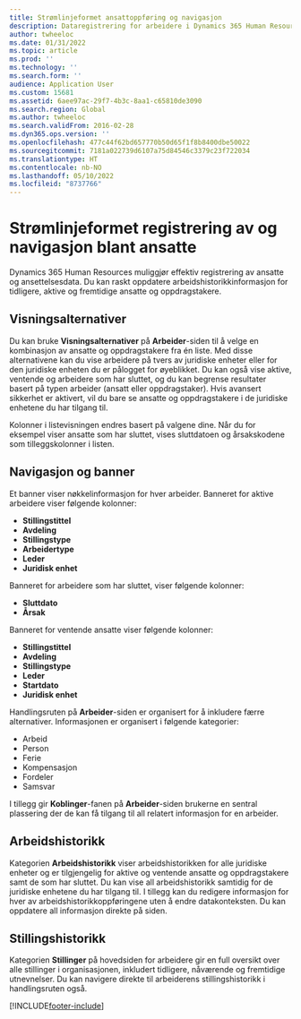 ```yaml
---
title: Strømlinjeformet ansattoppføring og navigasjon
description: Dataregistrering for arbeidere i Dynamics 365 Human Resources gir rask registrering for alle ansatte, tidligere, aktive eller fremtidige.
author: twheeloc
ms.date: 01/31/2022
ms.topic: article
ms.prod: ''
ms.technology: ''
ms.search.form: ''
audience: Application User
ms.custom: 15681
ms.assetid: 6aee97ac-29f7-4b3c-8aa1-c65810de3090
ms.search.region: Global
ms.author: twheeloc
ms.search.validFrom: 2016-02-28
ms.dyn365.ops.version: ''
ms.openlocfilehash: 477c44f62bd657770b50d65f1f8b8400dbe50022
ms.sourcegitcommit: 7181a022739d6107a75d84546c3379c23f722034
ms.translationtype: HT
ms.contentlocale: nb-NO
ms.lasthandoff: 05/10/2022
ms.locfileid: "8737766"
---
```

# <a name="streamlined-employee-navigation-and-entry"></a>Strømlinjeformet registrering av og navigasjon blant ansatte

Dynamics 365 Human Resources muliggjør effektiv registrering av ansatte og ansettelsesdata. Du kan raskt oppdatere arbeidshistorikkinformasjon for tidligere, aktive og fremtidige ansatte og oppdragstakere.

## <a name="view-options"></a>Visningsalternativer

Du kan bruke **Visningsalternativer** på **Arbeider**-siden til å velge en kombinasjon av ansatte og oppdragstakere fra én liste. Med disse alternativene kan du vise arbeidere på tvers av juridiske enheter eller for den juridiske enheten du er pålogget for øyeblikket. Du kan også vise aktive, ventende og arbeidere som har sluttet, og du kan begrense resultater basert på typen arbeider (ansatt eller oppdragstaker). Hvis avansert sikkerhet er aktivert, vil du bare se ansatte og oppdragstakere i de juridiske enhetene du har tilgang til.

Kolonner i listevisningen endres basert på valgene dine. Når du for eksempel viser ansatte som har sluttet, vises sluttdatoen og årsakskodene som tilleggskolonner i listen. 

## <a name="navigation-and-banner"></a>Navigasjon og banner

Et banner viser nøkkelinformasjon for hver arbeider. Banneret for aktive arbeidere viser følgende kolonner:

- **Stillingstittel**
- **Avdeling**
- **Stillingstype**
- **Arbeidertype**
- **Leder**
- **Juridisk enhet**

Banneret for arbeidere som har sluttet, viser følgende kolonner:

- **Sluttdato**
- **Årsak**

Banneret for ventende ansatte viser følgende kolonner:

- **Stillingstittel**
- **Avdeling**
- **Stillingstype**
- **Leder**
- **Startdato**
- **Juridisk enhet**

Handlingsruten på **Arbeider**-siden er organisert for å inkludere færre alternativer. Informasjonen er organisert i følgende kategorier: 

- Arbeid
- Person
- Ferie
- Kompensasjon
- Fordeler
- Samsvar

I tillegg gir **Koblinger**-fanen på **Arbeider**-siden brukerne en sentral plassering der de kan få tilgang til all relatert informasjon for en arbeider.


## <a name="work-history"></a>Arbeidshistorikk

Kategorien **Arbeidshistorikk** viser arbeidshistorikken for alle juridiske enheter og er tilgjengelig for aktive og ventende ansatte og oppdragstakere samt de som har sluttet. Du kan vise all arbeidshistorikk samtidig for de juridiske enhetene du har tilgang til. I tillegg kan du redigere informasjon for hver av arbeidshistorikkoppføringene uten å endre datakonteksten. Du kan oppdatere all informasjon direkte på siden. 


## <a name="position-history"></a>Stillingshistorikk

Kategorien **Stillinger** på hovedsiden for arbeidere gir en full oversikt over alle stillinger i organisasjonen, inkludert tidligere, nåværende og fremtidige utnevnelser. Du kan navigere direkte til arbeiderens stillingshistorikk i handlingsruten også.


[!INCLUDE[footer-include](../includes/footer-banner.md)]
